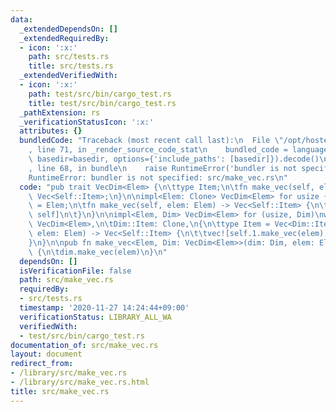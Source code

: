 ```yaml
---
data:
  _extendedDependsOn: []
  _extendedRequiredBy:
  - icon: ':x:'
    path: src/tests.rs
    title: src/tests.rs
  _extendedVerifiedWith:
  - icon: ':x:'
    path: test/src/bin/cargo_test.rs
    title: test/src/bin/cargo_test.rs
  _pathExtension: rs
  _verificationStatusIcon: ':x:'
  attributes: {}
  bundledCode: "Traceback (most recent call last):\n  File \"/opt/hostedtoolcache/Python/3.9.1/x64/lib/python3.9/site-packages/onlinejudge_verify/documentation/build.py\"\
    , line 71, in _render_source_code_stat\n    bundled_code = language.bundle(stat.path,\
    \ basedir=basedir, options={'include_paths': [basedir]}).decode()\n  File \"/opt/hostedtoolcache/Python/3.9.1/x64/lib/python3.9/site-packages/onlinejudge_verify/languages/user_defined.py\"\
    , line 68, in bundle\n    raise RuntimeError('bundler is not specified: {}'.format(path.as_posix()))\n\
    RuntimeError: bundler is not specified: src/make_vec.rs\n"
  code: "pub trait VecDim<Elem> {\n\ttype Item;\n\tfn make_vec(self, elem: Elem) ->\
    \ Vec<Self::Item>;\n}\n\nimpl<Elem: Clone> VecDim<Elem> for usize {\n\ttype Item\
    \ = Elem;\n\tfn make_vec(self, elem: Elem) -> Vec<Self::Item> {\n\t\tvec![elem;\
    \ self]\n\t}\n}\n\nimpl<Elem, Dim> VecDim<Elem> for (usize, Dim)\nwhere\n\tDim:\
    \ VecDim<Elem>,\n\tDim::Item: Clone,\n{\n\ttype Item = Vec<Dim::Item>;\n\tfn make_vec(self,\
    \ elem: Elem) -> Vec<Self::Item> {\n\t\tvec![self.1.make_vec(elem); self.0]\n\t\
    }\n}\n\npub fn make_vec<Elem, Dim: VecDim<Elem>>(dim: Dim, elem: Elem) -> Vec<Dim::Item>\
    \ {\n\tdim.make_vec(elem)\n}\n"
  dependsOn: []
  isVerificationFile: false
  path: src/make_vec.rs
  requiredBy:
  - src/tests.rs
  timestamp: '2020-11-27 14:24:44+09:00'
  verificationStatus: LIBRARY_ALL_WA
  verifiedWith:
  - test/src/bin/cargo_test.rs
documentation_of: src/make_vec.rs
layout: document
redirect_from:
- /library/src/make_vec.rs
- /library/src/make_vec.rs.html
title: src/make_vec.rs
---
```

